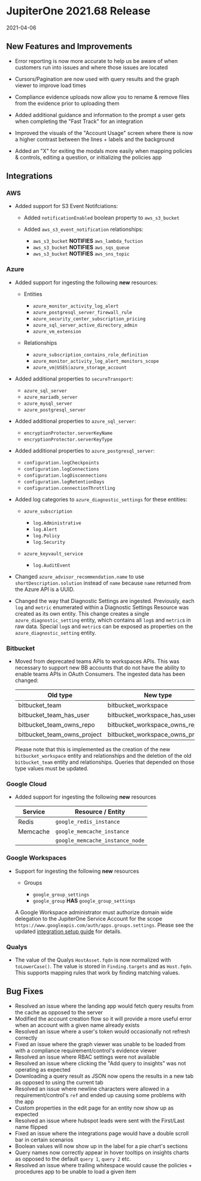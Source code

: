 # JupiterOne 2021.68 Release

2021-04-06

## New Features and Improvements

- Error reporting is now more accurate to help us be aware of when customers run into issues and where those issues are located

- Cursors/Pagination are now used with query results and the graph viewer to improve load times

- Compliance evidence uploads now allow you to rename & remove files from the evidence prior to uploading them

- Added additional guidance and information to the prompt a user gets when completing the "Fast Track" for an integration

- Improved the visuals of the "Account Usage" screen where there is now a higher contrast between the lines + labels and the background

- Added an "X" for exiting the modals more easily when mapping policies & controls, editing a question, or initializing the policies app

## Integrations

### AWS

- Added support for S3 Event Notifciations:

  - Added `notificationEnabled` boolean property to `aws_s3_bucket`
  - Added `aws_s3_event_notification` relationships:
  
    - `aws_s3_bucket` **NOTIFIES** `aws_lambda_fuction` 
    - `aws_s3_bucket` **NOTIFIES** `aws_sqs_queue` 
    - `aws_s3_bucket` **NOTIFIES** `aws_sns_topic` 

### Azure

- Added support for ingesting the following **new** resources:

  - Entities
  
    - `azure_monitor_activity_log_alert`
    - `azure_postgresql_server_firewall_rule`
    - `azure_security_center_subscription_pricing`
    - `azure_sql_server_active_directory_admin`
    - `azure_vm_extension`
    
  - Relationships
  
    - `azure_subscription_contains_role_definition`
    - `azure_monitor_activity_log_alert_monitors_scope`
    - `azure_vm|USES|azure_storage_account`

- Added additional properties to `secureTransport`:

    - `azure_sql_server`
    - `azure_mariadb_server`
    - `azure_mysql_server`
    - `azure_postgresql_server`
    
- Added additional properties to `azure_sql_server`:
  
    - `encryptionProtector.serverKeyName`
    - `encryptionProtector.serverKeyType`
    
- Added additional properties to `azure_postgresql_server`:
  
    - `configuration.logCheckpoints`
    - `configuration.logConnections`
    - `configuration.logDisconnections`
    - `configuration.logRetentionDays`
    - `configuration.connectionThrottling`

- Added log categories to `azure_diagnostic_settings` for these entities:

  - `azure_subscription`
  
    - `log.Administrative`
    - `log.Alert`
    - `log.Policy`
    - `log.Security`
    
  - `azure_keyvault_service`
  
    - `log.AuditEvent`

- Changed `azure_advisor_recommendation.name` to use `shortDescription.solution`
  instead of `name` because `name` returned from the Azure API is a UUID.

- Changed the way that Diagnostic Settings are ingested. Previously, each `log`
  and `metric` enumerated within a Diagnostic Settings Resource was created as
  its own entity. This change creates a single `azure_diagnostic_setting`
  entity, which contains all `log`s and `metric`s in raw data. Special `log`s
  and `metric`s can be exposed as properties on the `azure_diagnostic_setting`
  entity.

### Bitbucket

- Moved from deprecated teams APIs to workspaces APIs. This was necessary to
  support new BB accounts that do not have the ability to enable teams APIs in
  OAuth Consumers. The ingested data has been changed:

  | Old type                    | New type                         |
  | --------------------------- | -------------------------------- |
  | bitbucket_team              | bitbucket_workspace              |
  | bitbucket_team_has_user     | bitbucket_workspace_has_user     |
  | bitbucket_team_owns_repo    | bitbucket_workspace_owns_repo    |
  | bitbucket_team_owns_project | bitbucket_workspace_owns_project |

  Please note that this is implemented as the creation of the new
  `bitbucket_workspace` entity and relationships and the deletion of the old
  `bitbucket_team` entity and relationships. Queries that depended on those type
  values must be updated.

### Google Cloud

- Added support for ingesting the following **new** resources

  | Service  | Resource / Entity               | 
  | --       | --                              | 
  | Redis    | `google_redis_instance`         | 
  | Memcache | `google_memcache_instance`      | 
  |          | `google_memcache_instance_node` | 

### Google Workspaces

- Support for ingesting the following **new** resources

  - Groups
  
    - `google_group_settings`
    - `google_group` **HAS** `google_group_settings`

  A Google Workspace administrator must authorize domain wide delegation to the
  JupiterOne Service Account for the scope
  `https://www.googleapis.com/auth/apps.groups.settings`. Please see the updated
  [integration setup guide](../docs/integrations/google/google.md) for details.

### Qualys

- The value of the Qualys `HostAsset.fqdn` is now normalized with
  `toLowerCase()`. The value is stored in `Finding.targets` and as `Host.fqdn`.
  This supports mapping rules that work by finding matching values.

## Bug Fixes
 
- Resolved an issue where the landing app would fetch query results from the cache as opposed to the server
- Modified the account creation flow so it will provide a more useful error when an account with a given name already exists
- Resolved an issue where a user's token would occasionally not refresh correctly
- Fixed an issue where the graph viewer was unable to be loaded from with a compliance requirement/control's evidence viewer
- Resolved an issue where RBAC settings were not available
- Resolved an issue where clicking the "Add query to insights" was not operating as expected
- Downloading a query result as JSON now opens the results in a new tab as opposed to using the current tab
- Resolved an issue where newline characters were allowed in a requirement/control's `ref` and ended up causing some problems with the app
- Custom properties in the edit page for an entity now show up as expected
- Resolved an issue where hubspot leads were sent with the First/Last name flipped
- Fixed an issue where the integrations page would have a double scroll bar in certain scenarios
- Boolean values will now show up in the label for a pie chart's sections
- Query names now correctly appear in hover tooltips on insights charts as opposed to the default `query 1`, `query 2` etc.
- Resolved an issue where trailing whitespace would cause the policies + procedures app to be unable to load a given item
